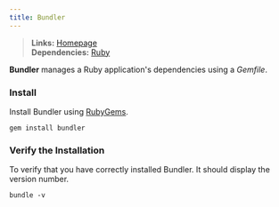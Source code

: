 ```yaml
---
title: Bundler
---
```



> **Links:** [Homepage](http://gembundler.com/)  
> **Dependencies:** [Ruby](/ruby/)


**Bundler** manages a Ruby application's dependencies using a *Gemfile*. 


### Install

Install Bundler using [RubyGems](http://rubygems.org/).

	gem install bundler


### Verify the Installation

To verify that you have correctly installed Bundler. It should display the version number.

	bundle -v

